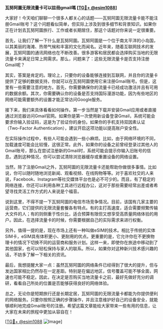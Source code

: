 **瓦努阿圖无限流量卡可以註冊gmail嗎 [[TG💪+ @esim1088](https://t.me/s/esim1088)]**

大家好！今天咱们聊聊一个很多人都关心的话题——瓦努阿圖无限流量卡能不能注册Gmail账号？这个问题看似简单，但实际上涉及到很多细节和背景知识。如果你正在计划去瓦努阿圖旅行、工作或者长期居住，那这个话题对你来说一定很重要。

首先，让我们了解一下什么是瓦努阿圖。瓦努阿圖是一个位于南太平洋的小岛国，以其美丽的海滩、热带气候和丰富的文化而闻名。近年来，随着互联网技术的发展，瓦努阿圖的通讯网络也在不断改善。很多游客和居民都会选择购买当地的无限流量卡来满足日常上网需求。那么，问题来了：这些无限流量卡是否支持注册Gmail呢？

其实，答案是肯定的。理论上，只要你的设备能够连接到互联网，并且你的流量卡提供了足够的数据支持，你就可以在瓦努阿圖使用它来注册Gmail账号。但是，这里有一些需要注意的地方。首先，你需要确保你的流量卡已经成功激活并且有可用的数据余额。其次，你需要确认你的设备是否支持国际漫游功能，因为有些地区的网络可能需要额外的设置才能正常访问Google服务。

接下来，我们来具体看看如何操作。第一步当然是下载并安装Gmail应用或者直接通过浏览器访问Gmail官网。如果你是第一次使用新设备登录Gmail，系统可能会要求你输入验证码，这是为了验证你的身份。如果你的手机支持双因素认证（Two-Factor Authentication），建议开启这项功能以提高账户安全性。

在实际操作过程中，有些人可能会遇到一些小麻烦。比如，由于网络环境的不同，加载速度可能会比较慢，这很正常。此外，如果你的设备之前曾经登录过其他人的Gmail账号，那么在尝试注册新的Gmail时，系统可能会提示你输入旧账号的信息。遇到这种情况，你可以尝试清除浏览器缓存或重置设备的网络设置。

当然，除了注册Gmail之外，瓦努阿圖的无限流量卡还能帮助你做很多事情。比如说，你可以随时随地浏览新闻、观看视频、在线购物等等。对于喜欢社交的人来说，Facebook、Instagram等社交媒体平台也是必不可少的。而且，有了稳定的网络连接，你还可以利用各种工具进行远程办公，这对于那些需要经常出差或者希望寻找灵活工作方式的人来说是个福音。

说到这里，不得不提一下瓦努阿圖的电信市场竞争情况。目前，该国有几家主要的运营商，它们提供的无限流量套餐各有特点。有的主打高速度，适合需要频繁传输大文件的人；有的则侧重于性价比，适合预算有限但又想享受高质量网络体验的用户。因此，在选择流量卡的时候，你需要根据自己的实际需求来进行权衡。

另外，值得一提的是，现在市场上还有一种叫做eSIM的技术。相比于传统的实体SIM卡，eSIM具有体积更小、更耐用的优点。更重要的是，它允许你在不更换物理卡的情况下切换不同的运营商和服务计划。这样一来，即使你在旅途中移动到了其他国家，也可以轻松保持与家人的联系。所以，如果你对这种新兴技术感兴趣的话，不妨多了解一下相关的资讯。

最后，我想提醒大家一点：虽然瓦努阿圖的网络条件已经得到了很大的提升，但与发达国家相比仍然存在一定差距。特别是在偏远地区，信号覆盖可能不够全面，网速也可能不稳定。因此，在决定是否购买当地流量卡之前，最好先做好充分的调研，看看自己所处的位置是否能够获得良好的网络体验。

总之，无论你是短期旅行还是长期定居，瓦努阿圖的无限流量卡都能为你提供便利的网络服务。只要你按照正确的步骤操作，并且注意维护好自己的设备安全，就能够顺利地完成Gmail账号的注册。希望这篇文章能给大家带来一些有用的信息，让大家在未来的旅程中更加从容自在！

[[TG💪+ @esim1088](https://t.me/s/esim1088) ![Image](https://i.postimg.cc/4NQfJmqS/Snipaste-2025-05-13-00-14-12.png)]
